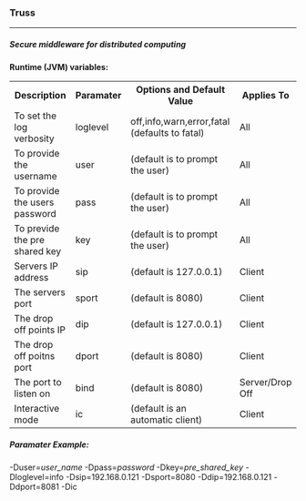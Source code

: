 <h3>Truss</h3>
<hr>
<h5>Secure middleware for distributed computing</h5>

<b>Runtime (JVM) variables:</b><br>
<table>
<tr><th>Description</th><th>Paramater</th><th>Options and Default Value</th><th>Applies To</th></tr>
<tr><td>To set the log verbosity</td><td>loglevel</td><td>off,info,warn,error,fatal (defaults to fatal)</td><td>All</td><tr>
<tr><td>To provide the username</td><td>user</td><td>(default is to prompt the user)</td><td>All</td></tr>
<tr><td>To provide the users password</td><td>pass</td><td>(default is to prompt the user)</td><td>All</td></tr>
<tr><td>To previde the pre shared key</td><td>key</td><td>(default is to prompt the user)</td><td>All</td></tr>
<tr><td>Servers IP address</td><td>sip</td><td>(default is 127.0.0.1)</td><td>Client</td></tr>
<tr><td>The servers port</td><td>sport</td><td>(default is 8080)</td><td>Client</td></tr>
<tr><td>The drop off points IP</td><td>dip</td><td>(default is 127.0.0.1)</td><td>Client</td></tr>
<tr><td>The drop off poitns port</td><td>dport</td><td>(default is 8080)</td><td>Client</td></tr>
<tr><td>The port to listen on</td><td>bind</td><td>(default is 8080)</td><td>Server/Drop Off</td></tr>
<tr><td>Interactive mode</td><td>ic</td><td>(default is an automatic client)</td><td>Client</td></tr>
</table>

<h5>Paramater Example:</h5>
-Duser=<i>user_name</i> -Dpass=<i>password</i> -Dkey=<i>pre_shared_key</i> -Dloglevel=info -Dsip=192.168.0.121 -Dsport=8080 -Ddip=192.168.0.121 -Ddport=8081 -Dic
